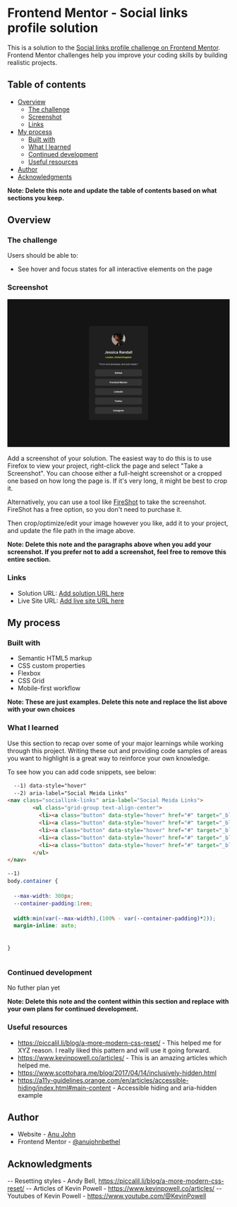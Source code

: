 # Frontend Mentor - Social links profile solution

This is a solution to the [Social links profile challenge on Frontend Mentor](https://www.frontendmentor.io/challenges/social-links-profile-UG32l9m6dQ). Frontend Mentor challenges help you improve your coding skills by building realistic projects. 

## Table of contents

- [Overview](#overview)
  - [The challenge](#the-challenge)
  - [Screenshot](#screenshot)
  - [Links](#links)
- [My process](#my-process)
  - [Built with](#built-with)
  - [What I learned](#what-i-learned)
  - [Continued development](#continued-development)
  - [Useful resources](#useful-resources)
- [Author](#author)
- [Acknowledgments](#acknowledgments)

**Note: Delete this note and update the table of contents based on what sections you keep.**

## Overview

### The challenge

Users should be able to:

- See hover and focus states for all interactive elements on the page

### Screenshot

![](./screenshot.jpg)

Add a screenshot of your solution. The easiest way to do this is to use Firefox to view your project, right-click the page and select "Take a Screenshot". You can choose either a full-height screenshot or a cropped one based on how long the page is. If it's very long, it might be best to crop it.

Alternatively, you can use a tool like [FireShot](https://getfireshot.com/) to take the screenshot. FireShot has a free option, so you don't need to purchase it. 

Then crop/optimize/edit your image however you like, add it to your project, and update the file path in the image above.

**Note: Delete this note and the paragraphs above when you add your screenshot. If you prefer not to add a screenshot, feel free to remove this entire section.**

### Links

- Solution URL: [Add solution URL here](https://github.com/anujohnbethel/social-links-profile-main)
- Live Site URL: [Add live site URL here](https://your-live-site-url.com)

## My process

### Built with

- Semantic HTML5 markup
- CSS custom properties
- Flexbox
- CSS Grid
- Mobile-first workflow

**Note: These are just examples. Delete this note and replace the list above with your own choices**

### What I learned

Use this section to recap over some of your major learnings while working through this project. Writing these out and providing code samples of areas you want to highlight is a great way to reinforce your own knowledge.

To see how you can add code snippets, see below:

```html
  --1) data-style="hover" 
  --2) aria-label="Social Meida Links"
<nav class="sociallink-links" aria-label="Social Meida Links">
        <ul class="grid-group text-align-center">
          <li><a class="button" data-style="hover" href="#" target="_blank">GitHub</a></li>
          <li><a class="button" data-style="hover" href="#" target="_blank">Frontend Mentor</a></li>
          <li><a class="button" data-style="hover" href="#" target="_blank">LinkedIn</a></li>
          <li><a class="button" data-style="hover" href="#" target="_blank">Twitter</a></li>
          <li><a class="button" data-style="hover" href="#" target="_blank">Instagram</a></li>
        </ul>
</nav>
```
```css
--1)  
body.container {

  --max-width: 300px;
  --container-padding:1rem;

  width:min(var(--max-width),(100% - var(--container-padding)*2));
  margin-inline: auto;
  

}


```
```js

```


### Continued development

No futher plan yet

**Note: Delete this note and the content within this section and replace with your own plans for continued development.**

### Useful resources

- https://piccalil.li/blog/a-more-modern-css-reset/ - This helped me for XYZ reason. I really liked this pattern and will use it going forward.
- https://www.kevinpowell.co/articles/ - This is an amazing articles which helped me.
- https://www.scottohara.me/blog/2017/04/14/inclusively-hidden.html
- https://a11y-guidelines.orange.com/en/articles/accessible-hiding/index.html#main-content - Accessible hiding and aria-hidden example

## Author

- Website - [Anu John](https://www.your-site.com)
- Frontend Mentor - [@anujohnbethel](https://www.frontendmentor.io/profile/anujohnbethel)

## Acknowledgments

-- Resetting styles - Andy Bell, https://piccalil.li/blog/a-more-modern-css-reset/
-- Articles of Kevin Powell - https://www.kevinpowell.co/articles/
-- Youtubes of Kevin Powell - https://www.youtube.com/@KevinPowell
